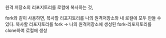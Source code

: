 원격 저장소의 리포지토리를 로컬에 복사하는 것,

fork와 같이 사용하면, 복사할 리포지토리를 나의 원격저장소와 내 로컬에 모두 만들 수 있다.
복사할 리포지토리를 fork -> 나의 원격저장소에 생성된 fork-리포지토리를 clone하여 로컬에 생성
